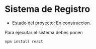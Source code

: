 <h1>Sistema de Registro</h1>

- Estado del proyecto: En construccion.

Para ejecutar el sistema debes poner:

```npm install react```
